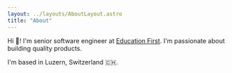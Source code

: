 ```yaml
---
layout: ../layouts/AboutLayout.astro
title: "About"
---
```


Hi 👋! I'm senior software engineer at [Education First](https://ef.com/). I'm passionate about building quality products.

I'm based in Luzern, Switzerland 🇨🇭.